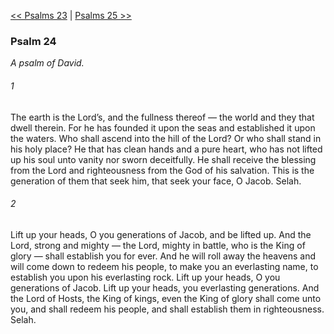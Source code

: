 [<< Psalms 23](Psalms%2023.md)  |  [Psalms 25 >>](Psalms%2025.md)

### Psalm 24

*A psalm of David.*

###### 1
The earth is the Lord’s, and the fullness thereof — the world and they that dwell therein. For he has founded it upon the seas and established it upon the waters. Who shall ascend into the hill of the Lord? Or who shall stand in his holy place? He that has clean hands and a pure heart, who has not lifted up his soul unto vanity nor sworn deceitfully. He shall receive the blessing from the Lord and righteousness from the God of his salvation. This is the generation of them that seek him, that seek your face, O Jacob. Selah.

###### 2
Lift up your heads, O you generations of Jacob, and be lifted up. And the Lord, strong and mighty — the Lord, mighty in battle, who is the King of glory — shall establish you for ever. And he will roll away the heavens and will come down to redeem his people, to make you an everlasting name, to establish you upon his everlasting rock. Lift up your heads, O you generations of Jacob. Lift up your heads, you everlasting generations. And the Lord of Hosts, the King of kings, even the King of glory shall come unto you, and shall redeem his people, and shall establish them in righteousness. Selah.